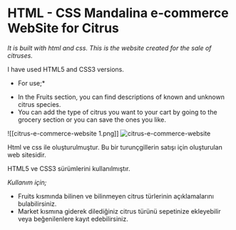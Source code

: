 # HTML - CSS Mandalina e-commerce WebSite for Citrus 
_It is built with html and css. This is the website created for the sale of citruses._

I have used HTML5 and CSS3 versions.

* For use;*
- In the Fruits section, you can find descriptions of known and unknown citrus species.
- You can add the type of citrus you want to your cart by going to the grocery section or you can save the ones you like.


![[citrus-e-commerce-website 1.png]]
![citrus-e-commerce-website](https://user-images.githubusercontent.com/109484547/180875184-0aa87eb6-226f-4c35-ac0b-4815ab3aefd6.png)


Html ve css ile oluşturulmuştur. Bu bir turunçgillerin satışı için oluşturulan web sitesidir.

HTML5 ve CSS3 sürümlerini kullanılmıştır.

*Kullanım için;*
- Fruits kısmında bilinen ve bilinmeyen citrus türlerinin açıklamalarını bulabilirsiniz.
- Market kısmına giderek dilediğiniz citrus türünü sepetinize ekleyebilir veya beğenilenlere kayıt edebilirsiniz.

